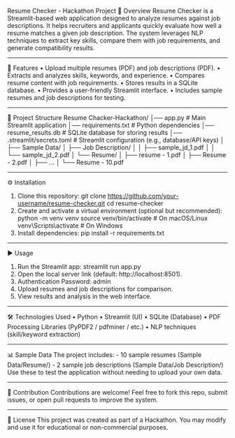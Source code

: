 Resume Checker - Hackathon Project
📌 Overview
Resume Checker is a Streamlit-based web application designed to analyze resumes against job descriptions. It helps recruiters and applicants quickly evaluate how well a resume matches a given job description. The system leverages NLP techniques to extract key skills, compare them with job requirements, and generate compatibility results.
________________________________________
🚀 Features
•	Upload multiple resumes (PDF) and job descriptions (PDF).
•	Extracts and analyzes skills, keywords, and experience.
•	Compares resume content with job requirements.
•	Stores results in a SQLite database.
•	Provides a user-friendly Streamlit interface.
•	Includes sample resumes and job descriptions for testing.
________________________________________
📂 Project Structure
Resume Chacker-Hackathon/
│── app.py                   # Main Streamlit application
│── requirements.txt         # Python dependencies
│── resume_results.db        # SQLite database for storing results
│── .streamlit/secrets.toml  # Streamlit configuration (e.g., database/API keys)
│
├── Sample Data/
│   ├── Job Description/
│   │   ├── sample_jd_1.pdf
│   │   └── sample_jd_2.pdf
│   └── Resume/
│       ├── resume - 1.pdf
│       ├── Resume - 2.pdf
│       ├── ...
│       └── Resume - 10.pdf
________________________________________
⚙️ Installation
1.	Clone this repository:
 	git clone https://github.com/your-username/resume-checker.git
cd resume-checker
2.	Create and activate a virtual environment (optional but recommended):
 	python -m venv venv
source venv/bin/activate   # On macOS/Linux
venv\Scripts\activate      # On Windows
3.	Install dependencies:
 	pip install -r requirements.txt
________________________________________
▶️ Usage
1.	Run the Streamlit app:
 	streamlit run app.py
2.	Open the local server link (default: http://localhost:8501).
3.	Authentication Password: admin
4.	Upload resumes and job descriptions for comparison.
5.	View results and analysis in the web interface.
________________________________________
🛠️ Technologies Used
•	Python
•	Streamlit (UI)
•	SQLite (Database)
•	PDF Processing Libraries (PyPDF2 / pdfminer / etc.)
•	NLP techniques (skill/keyword extraction)
________________________________________
📊 Sample Data
The project includes: - 10 sample resumes (Sample Data/Resume/) - 2 sample job descriptions (Sample Data/Job Description/)
Use these to test the application without needing to upload your own data.
________________________________________
🤝 Contribution
Contributions are welcome! Feel free to fork this repo, submit issues, or open pull requests to improve the system.
________________________________________
📜 License
This project was created as part of a Hackathon. You may modify and use it for educational or non-commercial purposes.
